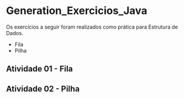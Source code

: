 # Generation_Exercicios_Java

Os exercícios a seguir foram realizados como prática para Estrutura de Dados.
- Fila
- Pilha

## Atividade 01 - Fila



## Atividade 02 - Pilha 
